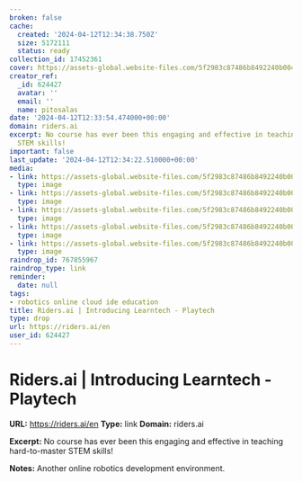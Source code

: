 ```yaml
---
broken: false
cache:
  created: '2024-04-12T12:34:38.750Z'
  size: 5172111
  status: ready
collection_id: 17452361
cover: https://assets-global.website-files.com/5f2983c87486b8492240b004/64aeaaba6620b649498f9871_autorider_single%25202-p-500.png
creator_ref:
  _id: 624427
  avatar: ''
  email: ''
  name: pitosalas
date: '2024-04-12T12:33:54.474000+00:00'
domain: riders.ai
excerpt: No course has ever been this engaging and effective in teaching hard-to-master
  STEM skills!
important: false
last_update: '2024-04-12T12:34:22.510000+00:00'
media:
- link: https://assets-global.website-files.com/5f2983c87486b8492240b004/64aeaaba6620b649498f9871_autorider_single%25202-p-500.png
  type: image
- link: https://assets-global.website-files.com/5f2983c87486b8492240b004/64aeaab96620b649498f9854_autorider_single%202-12.webp
  type: image
- link: https://assets-global.website-files.com/5f2983c87486b8492240b004/64aeabc34fbe0182b8502c97_autorider_single%202-1.webp
  type: image
- link: https://assets-global.website-files.com/5f2983c87486b8492240b004/64aeaaca44364ffd96ba9b5a_autorider_single%202-7.webp
  type: image
- link: https://assets-global.website-files.com/5f2983c87486b8492240b004/64aeabacdcb0ea065455f851_autorider_single%202-9.webp
  type: image
raindrop_id: 767855967
raindrop_type: link
reminder:
  date: null
tags:
- robotics online cloud ide education
title: Riders.ai | Introducing Learntech - Playtech
type: drop
url: https://riders.ai/en
user_id: 624427
---
```


# Riders.ai | Introducing Learntech - Playtech

**URL:** https://riders.ai/en
**Type:** link
**Domain:** riders.ai

**Excerpt:** No course has ever been this engaging and effective in teaching hard-to-master STEM skills!

**Notes:**
Another online robotics development environment. 
